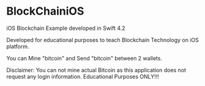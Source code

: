 # BlockChainiOS

iOS Blockchain Example developed in Swift 4.2

Developed for educational purposes to teach Blockchain Technology on iOS platform. 

You can Mine "bitcoin" and Send "bitcoin" between 2 wallets.

Disclaimer:
You can not mine actual Bitcoin as this application does not request any login information. Educational Purposes ONLY!!!
